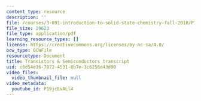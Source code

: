 ```yaml
---
content_type: resource
description: ''
file: /courses/3-091-introduction-to-solid-state-chemistry-fall-2018/P19jcEvALl4_transcript.pdf
file_size: 29623
file_type: application/pdf
learning_resource_types: []
license: https://creativecommons.org/licenses/by-nc-sa/4.0/
ocw_type: OCWFile
resourcetype: Document
title: Transistors & Semiconductors transcript
uid: c6d54e16-7072-4531-8b7e-3c6256d43d90
video_files:
  video_thumbnail_file: null
video_metadata:
  youtube_id: P19jcEvALl4
---
```

